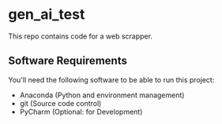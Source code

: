 # gen_ai_test

This repo contains code for a web scrapper.

## Software Requirements
You'll need the following software to be able to run this project:
- Anaconda (Python and environment management)
- git (Source code control)
- PyCharm (Optional: for Development)
